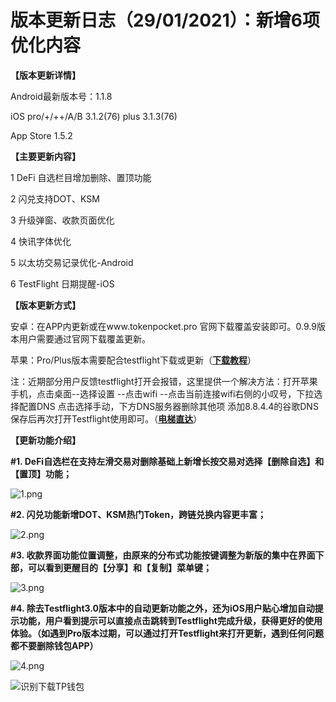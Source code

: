 # 版本更新日志（29/01/2021）：新增6项优化内容

**【版本更新详情】**

Android最新版本号：1.1.8

iOS pro/+/++/A/B 3.1.2\(76\) plus 3.1.3\(76\)

App Store 1.5.2

**【主要更新内容】**

1 DeFi 自选栏目增加删除、置顶功能

2 闪兑支持DOT、KSM

3 升级弹窗、收款页面优化

4 快讯字体优化

5 以太坊交易记录优化-Android

6 TestFlight 日期提醒-iOS

**【版本更新方式】**

安卓：在APP内更新或在www.tokenpocket.pro 官网下载覆盖安装即可。0.9.9版本用户需要通过官网下载覆盖更新。

苹果：Pro/Plus版本需要配合testflight下载或更新（[**下载教程**](https://www.yuque.com/tokenpocket/gz8u7f/ktgryh)）

注：近期部分用户反馈testflight打开会报错，这里提供一个解决方法：打开苹果手机，点击桌面--选择设置 --点击wifi --点击当前连接wifi右侧的小叹号，下拉选择配置DNS 点击选择手动，下方DNS服务器删除其他项 添加8.8.4.4的谷歌DNS 保存后再次打开Testflight使用即可。（[**电梯直达**](https://www.yuque.com/tokenpocket/gz8u7f/fzigb3)）

**【更新功能介绍】**

**\#1. DeFi自选栏在支持左滑交易对删除基础上新增长按交易对选择【删除自选】和【置顶】功能；**

![1.png](https://cdn.nlark.com/yuque/0/2021/png/2443216/1611924103449-e00e0867-3119-4dd5-86ae-7d303d7b4809.png?x-oss-process=image%2Fresize%2Cw_1500)

**\#2. 闪兑功能新增DOT、KSM热门Token，跨链兑换内容更丰富；**

![2.png](https://cdn.nlark.com/yuque/0/2021/png/2443216/1611924184616-cef5fceb-e3dc-4d29-946e-fabf588223c5.png?x-oss-process=image%2Fresize%2Cw_1500)

**\#3. 收款界面功能位置调整，由原来的分布式功能按键调整为新版的集中在界面下部，可以看到更醒目的【分享】和【复制】菜单键；**

![3.png](https://cdn.nlark.com/yuque/0/2021/png/2443216/1611924251493-bc3a2373-b7a1-4e9d-ae64-a67afa22c78d.png?x-oss-process=image%2Fresize%2Cw_1500)

**\#4. 除去Testflight3.0版本中的自动更新功能之外，还为iOS用户贴心增加自动提示功能，用户看到提示可以直接点击跳转到Testflight完成升级，获得更好的使用体验。（如遇到Pro版本过期，可以通过打开Testflight来打开更新，遇到任何问题都不要删除钱包APP）**

![4.png](https://cdn.nlark.com/yuque/0/2021/png/2443216/1611924346722-70a0d8a0-f31e-4935-8fd7-eaf897f1d988.png?x-oss-process=image%2Fresize%2Cw_1500)

![&#x8BC6;&#x522B;&#x4E0B;&#x8F7D;TP&#x94B1;&#x5305;](https://cdn.nlark.com/yuque/0/2020/png/2443216/1608714818001-c0df3347-0660-49f7-a7e4-d738a790a806.png?x-oss-process=image%2Fresize%2Cw_152)

